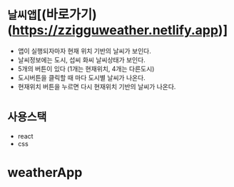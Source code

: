 # `날씨앱`[(바로가기)(https://zzigguweather.netlify.app)]
* 앱이 실행되자마자 현재 위치 기반의 날씨가 보인다.
* 날씨정보에는 도시, 섭씨 화씨 날씨상태가 보인다.
* 5개의 버튼이 있다 (1개는 현재위치, 4개는 다른도시)
* 도시버튼을 클릭할 때 마다 도시별 날씨가 나온다.
* 현재위치 버튼을 누르면 다시 현재위치 기반의 날씨가 나온다.

# `사용스택`
* react
* css


# weatherApp

